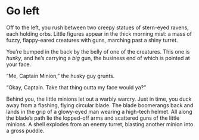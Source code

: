 # Go left

Off to the left, you rush between two creepy statues of stern-eyed ravens, each holding orbs. Little figures appear in the thick morning mist: a mass of fuzzy, flappy-eared creatures with guns, marching past a shiny turret.

You’re bumped in the back by the belly of one of the creatures. This one is _husky_, and he’s carrying a _big_ gun, the business end of which is pointed at your face.

“Me, Captain Minion,” the husky guy grunts.

“Okay, Captain. Take that thing outta my face would ya?”

Behind you, the little minions let out a warbly warcry. Just in time, you duck away from a flashing, flying circular blade. The blade boomerangs back and lands in the grip of a glowy-eyed man wearing a high-tech helmet. All along the blade’s path lie the lopped-off arms and scattered guns of the little minions. A shell explodes from an enemy turret, blasting another minion into a gross puddle.

